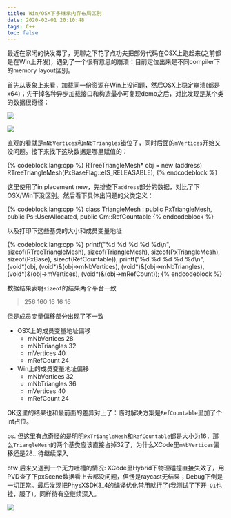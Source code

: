 ```yaml
---
title: Win/OSX下多继承内存布局区别
date: 2020-02-01 20:10:48
tags: C++
toc: false
---
```


最近在家闲的快发霉了，无聊之下花了点功夫把部分代码在OSX上跑起来(之前都是在Win上开发)，遇到了一个很有意思的崩溃：目前定位出来是不同compiler下的memory layout区别。

<!--more-->

首先从表象上来看，加载同一份资源在Win上没问题，然后OSX上稳定崩溃(都是x64)；先干掉各种异步加载接口和构造最小可复现demo之后，对比发现是某个类的数据很奇怪：

![](/images/memory_layout_osx.jpg)

![](/images/memory_layout_win.jpg)

直观的看就是`mNbVertices`和`mNbTriangles`错位了，同时后面的`mVertices`开始又没问题。接下来找下这块数据是哪里赋值的：

{% codeblock lang:cpp %}
RTreeTriangleMesh* obj = new (address) RTreeTriangleMesh(PxBaseFlag::eIS_RELEASABLE);
{% endcodeblock %}

这里使用了in placement new，先排查下`address`部分的数据，对比了下OSX/Win下没区别。然后看下具体出问题的父类定义：

{% codeblock lang:cpp %}
class TriangleMesh : public PxTriangleMesh, public Ps::UserAllocated, public Cm::RefCountable
{% endcodeblock %}

以及打印下这些基类的大小和成员变量地址

{% codeblock lang:cpp %}
printf("%d %d %d %d %d\n", sizeof(RTreeTriangleMesh), sizeof(TriangleMesh), sizeof(PxTriangleMesh), sizeof(PxBase), sizeof(RefCountable));
printf("%d %d %d %d %d\n", (void*)obj, (void*)&(obj->mNbVertices), (void*)&(obj->mNbTriangles), (void*)&(obj->mVertices), (void*)&(obj->mRefCount));
{% endcodeblock %}

数据结果表明`sizeof`的结果两个平台一致

> 256 160 16 16 16

但是成员变量偏移部分出现了不一致

- OSX上的成员变量地址偏移
	- mNbVertices 28
	- mNbTriangles 32
	- mVertices 40
	- mRefCount 24
- Win上的成员变量地址偏移
	- mNbVertices 32
	- mNbTriangles 36
	- mVertices 40
	- mRefCount 24

OK这里的结果也和最前面的差异对上了：临时解决方案是`RefCountable`里加了个int占位。

ps. 但这里有点奇怪的是明明`PxTriangleMesh`和`RefCountable`都是大小为16，那么`TriangleMesh`的两个基类应该直接占掉32了，为什么XCode里`mNbVertices`偏移还是28...待继续深入

btw 后来又遇到一个无力吐槽的情况: XCode里Hybrid下物理碰撞直接失效了，用PVD查了下pxScene数据看上去都没问题，但愣是raycast无结果；Debug下倒是一切正常。最后发现把PhysXSDK3_4的编译优化禁用就行了(我测试了下开`-O1`也挂，服了)。同样待有空继续深入。

![](/images/physx_compiler_opt.jpg)
